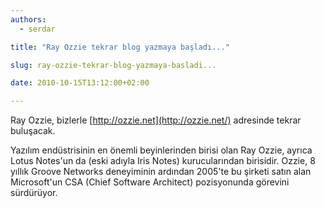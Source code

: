 ```yaml
---
authors:
  - serdar

title: "Ray Ozzie tekrar blog yazmaya başladı..."

slug: ray-ozzie-tekrar-blog-yazmaya-basladi...

date: 2010-10-15T13:12:00+02:00

---
```


Ray Ozzie, bizlerle [http://ozzie.net](http://ozzie.net/) adresinde tekrar buluşacak.

Yazılım endüstrisinin en önemli beyinlerinden birisi olan Ray Ozzie, ayrıca Lotus Notes'un da (eski adıyla Iris Notes) kurucularından birisidir. Ozzie, 8 yıllık Groove Networks deneyiminin ardından 2005'te bu şirketi satın alan Microsoft'un CSA (Chief Software Architect) pozisyonunda görevini sürdürüyor.
